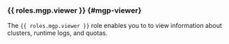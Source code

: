### {{ roles.mgp.viewer }} {#mgp-viewer}

The `{{ roles.mgp.viewer }}` role enables you to to view information about clusters, runtime logs, and quotas.
